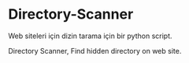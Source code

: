 # Directory-Scanner
Web siteleri için dizin tarama için bir python script.

Directory Scanner, Find hidden directory on web site.
